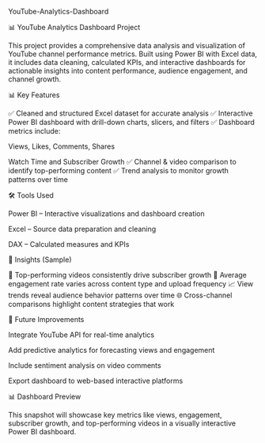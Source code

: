 YouTube-Analytics-Dashboard

📊 YouTube Analytics Dashboard Project

This project provides a comprehensive data analysis and visualization of YouTube channel performance metrics. Built using Power BI with Excel data, it includes data cleaning, calculated KPIs, and interactive dashboards for actionable insights into content performance, audience engagement, and channel growth.

📊 Key Features

✅ Cleaned and structured Excel dataset for accurate analysis
✅ Interactive Power BI dashboard with drill-down charts, slicers, and filters
✅ Dashboard metrics include:

Views, Likes, Comments, Shares

Watch Time and Subscriber Growth
✅ Channel & video comparison to identify top-performing content
✅ Trend analysis to monitor growth patterns over time


🛠 Tools Used

Power BI – Interactive visualizations and dashboard creation

Excel – Source data preparation and cleaning

DAX – Calculated measures and KPIs

🧠 Insights (Sample)

📌 Top-performing videos consistently drive subscriber growth
👀 Average engagement rate varies across content type and upload frequency
📈 View trends reveal audience behavior patterns over time
🌐 Cross-channel comparisons highlight content strategies that work

🚀 Future Improvements

Integrate YouTube API for real-time analytics

Add predictive analytics for forecasting views and engagement

Include sentiment analysis on video comments

Export dashboard to web-based interactive platforms

📊 Dashboard Preview

This snapshot will showcase key metrics like views, engagement, subscriber growth, and top-performing videos in a visually interactive Power BI dashboard.

